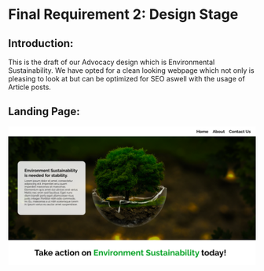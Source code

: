 # Final Requirement 2: Design Stage

## Introduction:
This is the draft of our Advocacy design which is Environmental Sustainability. We have opted for a clean looking webpage which not only is pleasing to look at but can be optimized for SEO aswell with the usage of Article posts.

## Landing Page:
[![landing-page][landing-page]](https://example.com)






[landing-page]: images/Frame1.png
